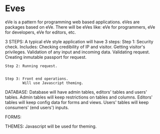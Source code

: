 
# Eves
eVe is a pattern for programming web based applications. 
eVes are packages based on eVe. There will be eVes like: eVe for programmers, eVe for developers, eVe for editors, etc.

3 STEPS:
    A typical eVe style application will have 3 steps:
    Step 1: Security check.
        Includes:
          Checking credibility of IP and visitor. 
          Getting visitor's privileges.
          Validation of any input and incoming data.
          Validating request.
          Creating inmutable passport for request.  

    Step 2: Running request.
          

    Step 3: Front end operations.
            Will use Javascript theming.

DATABASE:
  Database will have admin tables, editors' tables and users' tables.
  Admin tables will keep restrictions on tables and columns.
  Editors' tables will keep config data for forms and views.
  Users' tables will keep consumers' (end users') inputs.
  
FORMS:
  
  
THEMES:
   Javascript will be used for theming.
   
